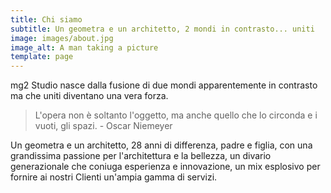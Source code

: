 ```yaml
---
title: Chi siamo
subtitle: Un geometra e un architetto, 2 mondi in contrasto... uniti
image: images/about.jpg
image_alt: A man taking a picture
template: page
---
```


mg2 Studio nasce dalla fusione di due mondi apparentemente in contrasto ma che uniti diventano una vera forza.

>L'opera non è soltanto l'oggetto, ma anche quello che lo circonda e i vuoti, gli spazi. - Oscar Niemeyer

Un geometra e un architetto, 28 anni di differenza, padre e figlia, con una grandissima passione per l'architettura e la bellezza, un divario generazionale che coniuga esperienza e innovazione, un mix esplosivo per fornire ai nostri Clienti un'ampia gamma di servizi.
